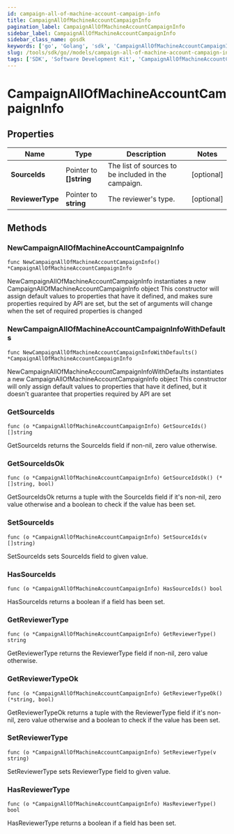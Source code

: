 ```yaml
---
id: campaign-all-of-machine-account-campaign-info
title: CampaignAllOfMachineAccountCampaignInfo
pagination_label: CampaignAllOfMachineAccountCampaignInfo
sidebar_label: CampaignAllOfMachineAccountCampaignInfo
sidebar_class_name: gosdk
keywords: ['go', 'Golang', 'sdk', 'CampaignAllOfMachineAccountCampaignInfo', 'CampaignAllOfMachineAccountCampaignInfo'] 
slug: /tools/sdk/go//models/campaign-all-of-machine-account-campaign-info
tags: ['SDK', 'Software Development Kit', 'CampaignAllOfMachineAccountCampaignInfo', 'CampaignAllOfMachineAccountCampaignInfo']
---
```


# CampaignAllOfMachineAccountCampaignInfo

## Properties

Name | Type | Description | Notes
------------ | ------------- | ------------- | -------------
**SourceIds** | Pointer to **[]string** | The list of sources to be included in the campaign. | [optional] 
**ReviewerType** | Pointer to **string** | The reviewer's type. | [optional] 

## Methods

### NewCampaignAllOfMachineAccountCampaignInfo

`func NewCampaignAllOfMachineAccountCampaignInfo() *CampaignAllOfMachineAccountCampaignInfo`

NewCampaignAllOfMachineAccountCampaignInfo instantiates a new CampaignAllOfMachineAccountCampaignInfo object
This constructor will assign default values to properties that have it defined,
and makes sure properties required by API are set, but the set of arguments
will change when the set of required properties is changed

### NewCampaignAllOfMachineAccountCampaignInfoWithDefaults

`func NewCampaignAllOfMachineAccountCampaignInfoWithDefaults() *CampaignAllOfMachineAccountCampaignInfo`

NewCampaignAllOfMachineAccountCampaignInfoWithDefaults instantiates a new CampaignAllOfMachineAccountCampaignInfo object
This constructor will only assign default values to properties that have it defined,
but it doesn't guarantee that properties required by API are set

### GetSourceIds

`func (o *CampaignAllOfMachineAccountCampaignInfo) GetSourceIds() []string`

GetSourceIds returns the SourceIds field if non-nil, zero value otherwise.

### GetSourceIdsOk

`func (o *CampaignAllOfMachineAccountCampaignInfo) GetSourceIdsOk() (*[]string, bool)`

GetSourceIdsOk returns a tuple with the SourceIds field if it's non-nil, zero value otherwise
and a boolean to check if the value has been set.

### SetSourceIds

`func (o *CampaignAllOfMachineAccountCampaignInfo) SetSourceIds(v []string)`

SetSourceIds sets SourceIds field to given value.

### HasSourceIds

`func (o *CampaignAllOfMachineAccountCampaignInfo) HasSourceIds() bool`

HasSourceIds returns a boolean if a field has been set.

### GetReviewerType

`func (o *CampaignAllOfMachineAccountCampaignInfo) GetReviewerType() string`

GetReviewerType returns the ReviewerType field if non-nil, zero value otherwise.

### GetReviewerTypeOk

`func (o *CampaignAllOfMachineAccountCampaignInfo) GetReviewerTypeOk() (*string, bool)`

GetReviewerTypeOk returns a tuple with the ReviewerType field if it's non-nil, zero value otherwise
and a boolean to check if the value has been set.

### SetReviewerType

`func (o *CampaignAllOfMachineAccountCampaignInfo) SetReviewerType(v string)`

SetReviewerType sets ReviewerType field to given value.

### HasReviewerType

`func (o *CampaignAllOfMachineAccountCampaignInfo) HasReviewerType() bool`

HasReviewerType returns a boolean if a field has been set.


